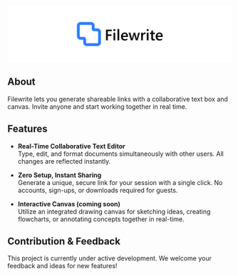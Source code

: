 <div align="center">
  <img src="/public/assets/cover.png" alt="Filewrite"/>
</div>

## About

Filewrite lets you generate shareable links with a collaborative text box and canvas. Invite anyone and start working together in real time.

## Features

- **Real-Time Collaborative Text Editor**  
   Type, edit, and format documents simultaneously with other users. All changes are reflected instantly.

- **Zero Setup, Instant Sharing**  
   Generate a unique, secure link for your session with a single click. No accounts, sign-ups, or downloads required for guests.

- **Interactive Canvas (coming soon)**  
  Utilize an integrated drawing canvas for sketching ideas, creating flowcharts, or annotating concepts together in real-time.

## Contribution & Feedback

This project is currently under active development. We welcome your feedback and ideas for new features!
